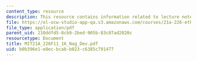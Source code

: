 ```yaml
---
content_type: resource
description: This resource contains information related to lecture notes.
file: https://ol-ocw-studio-app-qa.s3.amazonaws.com/courses/21a-226-ethnic-and-national-identity-fall-2011/b0b396e1e8ecbcabb023c6385c791477_MIT21A_226F11_16_Nag_Dev.pdf
file_type: application/pdf
parent_uid: 210ddfd5-8cb9-2bed-905b-83c07ad2020c
resourcetype: Document
title: MIT21A_226F11_16_Nag_Dev.pdf
uid: b0b396e1-e8ec-bcab-b023-c6385c791477
---
```

